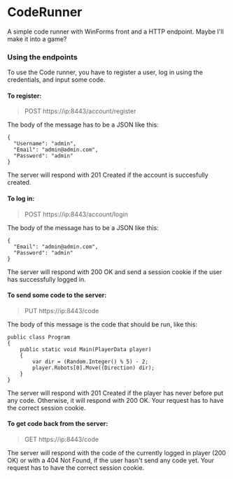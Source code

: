 # CodeRunner
A simple code runner with WinForms front and a HTTP endpoint. Maybe I'll make it into a game?

### Using the endpoints

To use the Code runner, you have to register a user, log in using the credentials, and input some code.

#### To register:
> POST https://ip:8443/account/register
  
The body of the message has to be a JSON like this:
```
{
  "Username": "admin",
  "Email": "admin@admin.com",
  "Password": "admin"
}
```
The server will respond with 201 Created if the account is succesfully created.
  
#### To log in:
> POST https://ip:8443/account/login
  
The body of the message has to be a JSON like this:
```
{
  "Email": "admin@admin.com",
  "Password": "admin"
}
```
The server will respond with 200 OK and send a session cookie if the user has successfully logged in.

#### To send some code to the server:
> PUT https://ip:8443/code
  
The body of this message is the code that should be run, like this:
```
public class Program
{
    public static void Main(PlayerData player)
    {
        var dir = (Random.Integer() % 5) - 2;
        player.Robots[0].Move((Direction) dir);
    }
}
```
The server will respond with 201 Created if the player has never before put any code. Otherwise, it will respond with 200 OK.
Your request has to have the correct session cookie.

#### To get code back from the server:
> GET https://ip:8443/code
  
The server will respond with the code of the currently logged in player (200 OK) or with a 404 Not Found, if the user hasn't send any code yet.
Your request has to have the correct session cookie.
